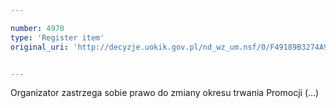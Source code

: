 ```yaml
---

number: 4970
type: 'Register item'
original_uri: 'http://decyzje.uokik.gov.pl/nd_wz_um.nsf/0/F49189B3274A9AAFC1257B8F002A694E?OpenDocument'


---
```


Organizator zastrzega sobie prawo do zmiany okresu trwania Promocji (...)
